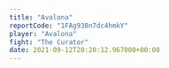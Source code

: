 ```yaml
---
title: "Avalona"
reportCode: "1FAg938n7dc4hmkY"
player: "Avalona"
fight: "The Curator"
date: 2021-09-12T20:20:12.967000+00:00
---
```

